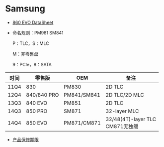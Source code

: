 # Samsung

- [860 EVO DataSheet](https://www.samsung.com/semiconductor/global.semi.static/Samsung_SSD_860_EVO_Data_Sheet_Rev1.pdf)
- 命名规则：PM981 SM841

  P：TLC，S：MLC
  
  M：非零售盘
  
  9：PCIe，8：SATA

| 时间 | 零售版      | OEM         | 备注                               |
| ---- | ----------- | ----------- | ---------------------------------- |
| 11Q4 | 830         | PM830       | 2D TLC                             |
| 12Q4 | 840/840 PRO | PM841/SM841 | 2D TLC/2D MLC                      |
| 13Q3 | 840 EVO     | PM851       | 2D TLC                             |
| 14Q3 | 850 PRO     | SM871       | 32-layer MLC                       |
| 14Q4 | 850 EVO     | PM871/CM871 | 32/48(4T)-layer TLC<br>CM871无独缓 |

- [产品保修期限](https://support-cn.samsung.com/product_validation/productverification/ssd_memory.html)

